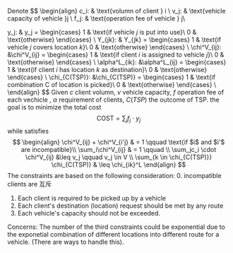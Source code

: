 Denote
$$
\begin{align}
c_i: & \text{volumn of client } i \\
v_j: & \text{vehicle capacity of vehicle }j  \\
f_j: & \text{operation fee of vehicle } j\\

y_j: & y_j =
	\begin{cases}
      1 & \text{if vehicle $j$ is put into use}\\
      0 & \text{otherwise}
    \end{cases} \\
Y_{jk}: & Y_{jk} =
	\begin{cases}
      1 & \text{if vehicle $j$ covers location $k$}\\
      0 & \text{otherwise}
    \end{cases} \\
\chi^V_{ij}: &\chi^V_{ij} =
	\begin{cases}
      1 & \text{if client $i$ is assigned to vehicle $j$}\\
      0 & \text{otherwise}
    \end{cases} \\
\alpha^L_{ik}: &\alpha^L_{ij} =
	\begin{cases}
      1 & \text{if client $i$ has location $k$ as destination}\\
      0 & \text{otherwise}
    \end{cases} \\
\chi_{C(TSP)}: &\chi_{C(TSP)} =
	\begin{cases}
      1 & \text{if combination C of location is picked}\\
      0 & \text{otherwise}
    \end{cases} \\
\end{align}
$$
Given $c$ client volumn, $v$ vehicle capacity, $f$ operation fee of each vechicle , $\alpha$ requirement of clients, $C(TSP)$ the outcome of TSP.  the goal is to minimize the total cost
$$ \text{COST} = \sum_j f_j\cdot y_j 
$$
while satisfies
$$
\begin{align}
\chi^V_{ij} + \chi^V_{i'j} & = 1 \qquad \text{if $i$ and $i'$ are incompatible}\\
\sum_i\chi^V_{ij} & = 1 \qquad \\
\sum_jc_i \cdot \chi^V_{ij} &\leq v_j \qquad v_j \in V \\
\sum_{k \in \chi_{C(TSP)}} \chi_{C(TSP)} & \leq \chi_{ik}^L
\end{align}
$$
The constraints are based on the following consideration:
0. incompatible clients are 互斥
1. Each client is required to be picked up by a vehicle
2. Each client's destination (location) request should be met by any route
3. Each vehicle's capacity should not be exceeded.


Concerns:
The number of the third constraints could be exponential due to the exponetial combination of different locations into different route for a vehicle. (There are ways to handle this).